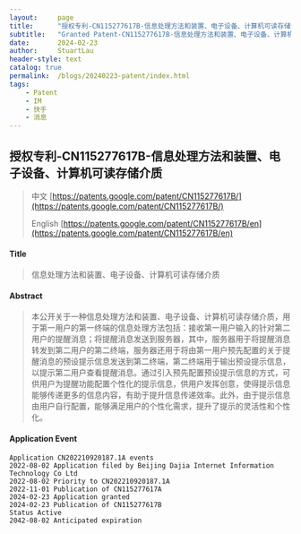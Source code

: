 ```yaml
---
layout:     page
title:      "授权专利-CN115277617B-信息处理方法和装置、电子设备、计算机可读存储介质"
subtitle:   "Granted Patent-CN115277617B-信息处理方法和装置、电子设备、计算机可读存储介质"
date:       2024-02-23
author:     StuartLau
header-style: text
catalog: true
permalink:  /blogs/20240223-patent/index.html
tags:
    - Patent
    - IM
    - 快手
    - 消息
---
```

## 授权专利-CN115277617B-信息处理方法和装置、电子设备、计算机可读存储介质
> 中文 [https://patents.google.com/patent/CN115277617B/](https://patents.google.com/patent/CN115277617B/)
>
> English [https://patents.google.com/patent/CN115277617B/en](https://patents.google.com/patent/CN115277617B/en)

#### Title
> 信息处理方法和装置、电子设备、计算机可读存储介质










#### Abstract
> 本公开关于一种信息处理方法和装置、电子设备、计算机可读存储介质，用于第一用户的第一终端的信息处理方法包括：接收第一用户输入的针对第二用户的提醒消息；将提醒消息发送到服务器，其中，服务器用于将提醒消息转发到第二用户的第二终端，服务器还用于将由第一用户预先配置的关于提醒消息的预设提示信息发送到第二终端，第二终端用于输出预设提示信息，以提示第二用户查看提醒消息。通过引入预先配置预设提示信息的方式，可供用户为提醒功能配置个性化的提示信息，供用户发挥创意，使得提示信息能够传递更多的信息内容，有助于提升信息传递效率。此外，由于提示信息由用户自行配置，能够满足用户的个性化需求，提升了提示的灵活性和个性化。








#### Application Event
```
Application CN202210920187.1A events 
2022-08-02 Application filed by Beijing Dajia Internet Information Technology Co Ltd
2022-08-02 Priority to CN202210920187.1A
2022-11-01 Publication of CN115277617A
2024-02-23 Application granted
2024-02-23 Publication of CN115277617B
Status Active
2042-08-02 Anticipated expiration
```